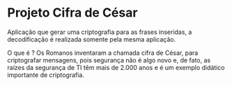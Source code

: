 # Projeto Cifra de César

Aplicação que gerar uma criptografia para as frases inseridas, a decodificação é realizada somente pela mesma aplicação.

O que é ?
Os Romanos inventaram a chamada cifra de César, para criptografar mensagens, pois segurança não é algo novo e, de fato, as raízes da segurança de TI têm mais de 2.000 anos e é um exemplo didático importante de criptografia.